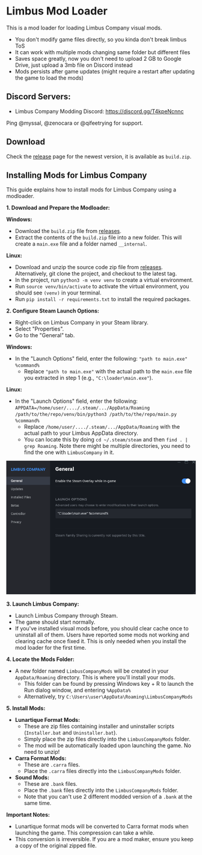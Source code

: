 # Limbus Mod Loader

This is a mod loader for loading Limbus Company visual mods. 

- You don't modify game files directly, so you kinda don't break limbus ToS
- It can work with multiple mods changing same folder but different files
- Saves space greatly, now you don't need to upload 2 GB to Google Drive, just upload a 3mb file on Discord instead
- Mods persists after game updates (might require a restart after updating the game to load the mods)

## Discord Servers:
- Limbus Company Modding Discord: https://discord.gg/T4kpeNcnnc

Ping @myssal, @zenocara or @qifeetrying for support.

## Download
Check the [release](https://github.com/LEAGUE-OF-NINE/LimbusModLoader/releases) page for the newest version, it is available as `build.zip`.

## Installing Mods for Limbus Company

This guide explains how to install mods for Limbus Company using a modloader.

**1. Download and Prepare the Modloader:**

**Windows:**
- Download the `build.zip` file from [releases](https://github.com/LEAGUE-OF-NINE/LimbusModLoader/releases).
- Extract the contents of the `build.zip` file into a new folder. This will create a `main.exe` file and a folder named `__internal`.

**Linux:**
- Download and unzip the source code zip file from [releases](https://github.com/LEAGUE-OF-NINE/LimbusModLoader/releases). Alternatively, git clone the project, and checkout to the latest tag.
- In the project, run `python3 -m venv venv` to create a virtual environment.
- Run `source venv/bin/activate` to activate the virtual environment, you should see `(venv)` in your terminal.
- Run `pip install -r requirements.txt` to install the required packages.

**2. Configure Steam Launch Options:**

- Right-click on Limbus Company in your Steam library.
- Select "Properties".
- Go to the "General" tab.

**Windows:**

- In the "Launch Options" field, enter the following: `"path to main.exe" %command%`
  - Replace `"path to main.exe"` with the actual path to the `main.exe` file you extracted in step 1 (e.g., `"C:\loader\main.exe"`).

**Linux:**
- In the "Launch Options" field, enter the following: `APPDATA=/home/user/..../.steam/.../AppData/Roaming /path/to/the/repo/venv/bin/python3 /path/to/the/repo/main.py %command%`
  - Replace `/home/user/..../.steam/.../AppData/Roaming` with the actual path to your Limbus AppData directory.
  - You can locate this by doing `cd ~/.steam/steam` and then `find . | grep Roaming`. Note there might be multiple directories, you need to find the one with `LimbusCompany` in it.
  
![Example](./readme/steam_launch_option.png)

**3. Launch Limbus Company:**

- Launch Limbus Company through Steam.
- The game should start normally.
- If you've installed visual mods before, you should clear cache once to uninstall all of them. Users have reported some mods not working and clearing cache once fixed it. This is only needed when you install the mod loader for the first time.

**4. Locate the Mods Folder:**

- A new folder named `LimbusCompanyMods` will be created in your `AppData/Roaming` directory. This is where you'll install your mods.
   - This folder can be found by pressing Windows key + R to launch the Run dialog window, and entering `%AppData%`
   - Alternatively, try `C:\Users\user\AppData\Roaming\LimbusCompanyMods`


**5. Install Mods:**

- **Lunartique Format Mods:**
  - These are zip files containing installer and uninstaller scripts (`Installer.bat` and `Uninstaller.bat`).
  - Simply place the zip files directly into the `LimbusCompanyMods` folder.
  - The mod will be automatically loaded upon launching the game. No need to unzip!
- **Carra Format Mods:**
   - These are `.carra` files.
   - Place the `.carra` files directly into the `LimbusCompanyMods` folder.
- **Sound Mods:**
   - These are `.bank` files.
   - Place the `.bank` files directly into the `LimbusCompanyMods` folder.
   - Note that you can't use 2 different modded version of a `.bank` at the same time.

**Important Notes:**

- Lunartique format mods will be converted to Carra format mods when launching the game. This compression can take a while.
- This conversion is irreversible. If you are a mod maker, ensure you keep a copy of the original zipped file.

